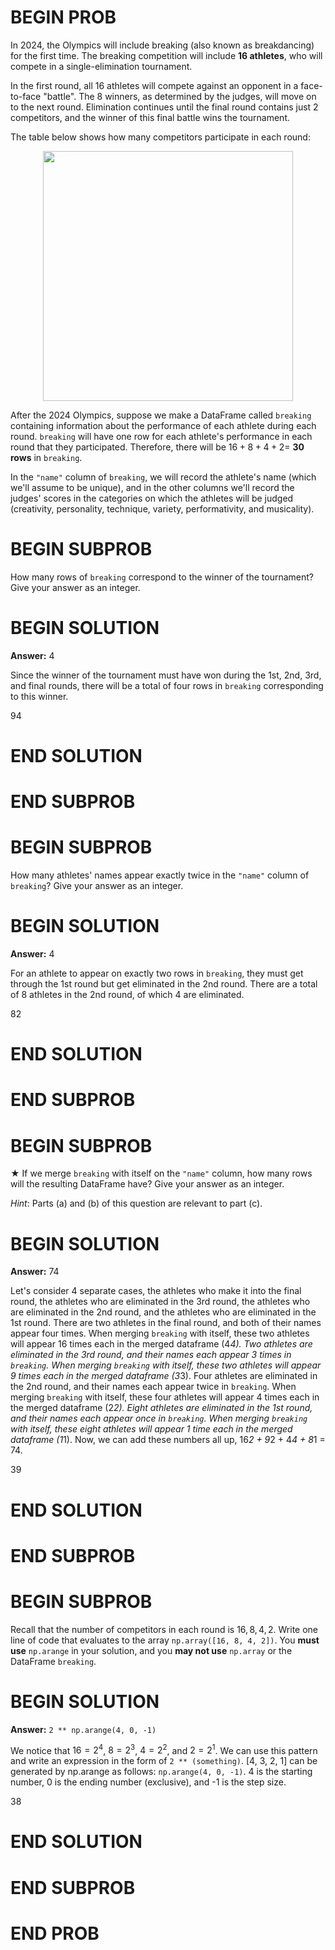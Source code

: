 # BEGIN PROB

In 2024, the Olympics will include breaking (also known as
breakdancing) for the first time. The breaking competition will include
**16 athletes**, who will compete in a single-elimination tournament.

In the first round, all 16 athletes will compete against an opponent in
a face-to-face "battle\". The 8 winners, as determined by the judges,
will move on to the next round. Elimination continues until the final
round contains just 2 competitors, and the winner of this final battle
wins the tournament.

The table below shows how many competitors participate in each round:

<center><img src='../assets/images/wi24-final/q9_table.png' width=400></center>


<!-- ::: center
   **Round**   **Competitors**
  ----------- -----------------
       1             16
       2              8
       3              4
       4              2
::: -->

After the 2024 Olympics, suppose we make a DataFrame called `breaking`
containing information about the performance of each athlete during each
round. `breaking` will have one row for each athlete's performance in
each round that they participated. Therefore, there will be $16+8+4+2 =$
**30 rows** in `breaking`.

In the `"name"` column of `breaking`, we will record the athlete's name
(which we'll assume to be unique), and in the other columns we'll record
the judges' scores in the categories on which the athletes will be
judged (creativity, personality, technique, variety, performativity, and
musicality).

# BEGIN SUBPROB

How many rows of `breaking` correspond to the winner of the tournament?
Give your answer as an integer.


# BEGIN SOLUTION
**Answer:** 4

Since the winner of the tournament must have won during the 1st, 2nd, 3rd, and final rounds, there will be a total of four rows in `breaking` corresponding to this winner.

<average>94</average>

# END SOLUTION

# END SUBPROB

# BEGIN SUBPROB

How many athletes' names appear exactly twice in the `"name"` column of
`breaking`? Give your answer as an integer.


# BEGIN SOLUTION
**Answer:** 4 

For an athlete to appear on exactly two rows in `breaking`, they must get through the 1st round but get eliminated in the 2nd round. There are a total of 8 athletes in the 2nd round, of which 4 are eliminated.

<average>82</average>

# END SOLUTION

# END SUBPROB

# BEGIN SUBPROB

$\bigstar$ If we merge `breaking` with itself on the `"name"` column,
how many rows will the resulting DataFrame have? Give your answer as an
integer.

*Hint*: Parts (a) and (b) of this question are relevant to part (c).


# BEGIN SOLUTION
**Answer:** 74

Let's consider 4 separate cases, the athletes who make it into the final round, the athletes who are eliminated in the 3rd round, the athletes who are eliminated in the 2nd round, and the athletes who are eliminated in the 1st round. There are two athletes in the final round, and both of their names appear four times. When merging `breaking` with itself, these two athletes will appear 16 times each in the merged dataframe (4*4). Two athletes are eliminated in the 3rd round, and their names each appear 3 times in `breaking`. When merging `breaking` with itself, these two athletes will appear 9 times each in the merged dataframe (3*3). Four athletes are eliminated in the 2nd round, and their names each appear twice in `breaking`. When merging `breaking` with itself, these four athletes will appear 4 times each in the merged dataframe (2*2). Eight athletes are eliminated in the 1st round, and their names each appear once in `breaking`. When merging `breaking` with itself, these eight athletes will appear 1 time each in the merged dataframe (1*1). Now, we can add these numbers all up, 16*2 + 9*2 + 4*4 + 8*1 = 74.


<average>39</average>

# END SOLUTION

# END SUBPROB

# BEGIN SUBPROB

Recall that the number of competitors in each round is $16, 8, 4, 2$.
Write one line of code that evaluates to the array
`np.array([16, 8, 4, 2])`. You **must use** `np.arange` in your
solution, and you **may not use** `np.array` or the DataFrame
`breaking`.

# BEGIN SOLUTION
**Answer:** `2 ** np.arange(4, 0, -1)`

We notice that $16 = 2^4$, $8 = 2^3$, $4 = 2^2$, and $2 = 2^1$. We can use this pattern and write an expression in the form of `2 ** (something)`. [4, 3, 2, 1] can be generated by np.arange as follows: `np.arange(4, 0, -1)`. 4 is the starting number, 0 is the ending number (exclusive), and -1 is the step size. 

<average>38</average>

# END SOLUTION

# END SUBPROB

# END PROB